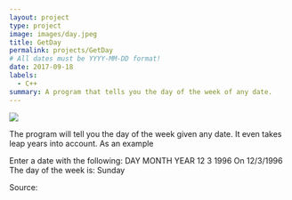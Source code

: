 ```yaml
---
layout: project
type: project
image: images/day.jpeg
title: GetDay
permalink: projects/GetDay
# All dates must be YYYY-MM-DD format!
date: 2017-09-18
labels:
  - C++
summary: A program that tells you the day of the week of any date.
---
```


<img class="ui image" src="{{ site.baseurl }}/images/day.jpeg">

The program will tell you the day of the week given any date. It even takes leap years into account.
As an example

Enter a date with the following: DAY MONTH YEAR 
12 3 1996
On 12/3/1996 The day of the week is: Sunday


Source: <a href="https://github.com/nicolas-lum/GetDay"><i class="small github icon ">

